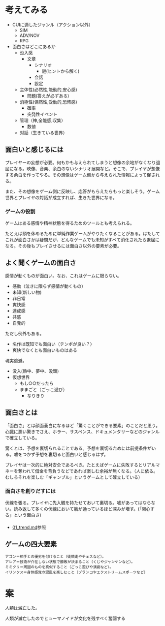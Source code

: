 # 考えてみる

* CUIに適したジャンル（アクション以外）
    * SIM
    * ADV/NOV
    * RPG
* 面白さはどこにあるか
    * 没入感
        * 文章
            * シナリオ
                * 謎(ヒントから解く)
            * 会話
            * 設定
    * 主体性(必然性,能動的,安心感)
        * 問題(答えが必ずある)
    * 消極性(偶然性,受動的,恐怖感)
        * 確率
        * 突発性イベント
    * 管理（神,全能感,収集）
        * 数値
    * 対話（生きている世界）

## 面白いと感じるには

プレイヤーの妄想が必要。何もかも与えられてしまうと想像の余地がなくなり退屈になる。映像、音楽、余白のないシナリオ展開など。そこで、プレイヤが想像する余白を作ってやる。その想像はゲーム側から与えられた情報によって促される。

また、その想像をゲーム側に反映し、応答がもらえたらもっと楽しそう。ゲーム世界とプレイヤの対話が成立すれば、生きた世界になる。

### ゲームの役割

ゲームはある感情や精神状態を得るためのツールとも考えられる。

たとえば頭を休めるために単純作業ゲームがやりたくなることがある。はたしてこれが面白さかは疑問だが、どんなゲームでも未知がすべて消化されたら退屈になる。その後もプレイさせるには面白さ以外の要素が必要。

## よく聞くゲームの面白さ

感情が動くものが面白い。なお、これはゲームに限らない。

* 感動（泣きに限らず感情が動くもの）
* 未知(新しい物)
* 非日常
* 爽快感
* 達成感
* 共感
* 自発的

ただし例外もある。

* 名作は既知でも面白い（テンポが良い？）
* 爽快でなくとも面白いものはある

現実逃避。

* 没入(熱中、夢中、没頭)
* 仮想世界
    * もし○○だったら
    * ままごと（ごっこ遊び）
        * なりきり

## 面白さとは

「面白さ」とは顔面蒼白になるほど「驚くことができる要素」のことだと思う。
心臓に悪い驚きでさえ、ホラー、サスペンス、ドキュメンタリーなどのジャンルで確立している。

驚くとは、予想を裏切られることである。予想を裏切るためには前提条件がいる。嘘をつかず予想を裏切ると面白いと感じるはず。

プレイヤは一次的に絶対安全であるべき。たとえばゲームに失敗するとリアルマネーを奪われて借金を背負うなどであれば楽しむ余裕が無くなる。（人に依る。むしろそれを楽しむ「ギャンブル」というゲームとして確立している）

### 面白さを創りだすには

伏線を張る。プレイヤに先入観を持たせておいて裏切る。嘘があってはならない。読み返して多くの伏線において筋が通っているほど深みが増す。(「関心する」という面白さ)


#### 

* [01_trend.md](memo/01_trend.md)参照


## ゲームの四大要素

```
アゴン＝相手との優劣を付けること（徒競走やチェスなど）。
アレア＝技術が介在しない状態で勝敗が決まること（くじやジャンケンなど）。
ミミクリ＝周囲のものを真似すること（ごっこ遊びや演劇など）。
イリンクス＝身体感覚の混乱を楽しむこと（ブランコやエクストリームスポーツなど）
```

# 案




人類は滅亡した。

人類が滅亡したのでヒューマノイドが文化を残すべく奮闘する
